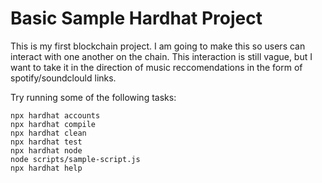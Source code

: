 # Basic Sample Hardhat Project

This is my first blockchain project.  I am going to make this so users can interact with one another on the chain.  This interaction is still vague, but I want to take it in the direction of music reccomendations in the form of spotify/soundclould links.  

Try running some of the following tasks:

```shell
npx hardhat accounts
npx hardhat compile
npx hardhat clean
npx hardhat test
npx hardhat node
node scripts/sample-script.js
npx hardhat help
```
